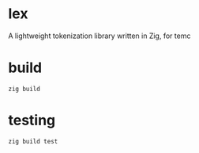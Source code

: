 # lex
A lightweight tokenization library written in Zig, for temc

# build
```
zig build
```
# testing
```
zig build test
```
